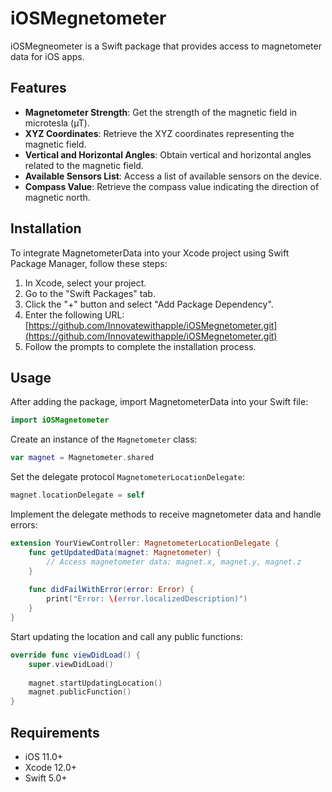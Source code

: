 # iOSMegnetometer

iOSMegneometer is a Swift package that provides access to magnetometer data for iOS apps.

## Features

- **Magnetometer Strength**: Get the strength of the magnetic field in microtesla (µT).
- **XYZ Coordinates**: Retrieve the XYZ coordinates representing the magnetic field.
- **Vertical and Horizontal Angles**: Obtain vertical and horizontal angles related to the magnetic field.
- **Available Sensors List**: Access a list of available sensors on the device.
- **Compass Value**: Retrieve the compass value indicating the direction of magnetic north.

## Installation

To integrate MagnetometerData into your Xcode project using Swift Package Manager, follow these steps:

1. In Xcode, select your project.
2. Go to the "Swift Packages" tab.
3. Click the "+" button and select "Add Package Dependency".
4. Enter the following URL: [https://github.com/Innovatewithapple/iOSMegnetometer.git](https://github.com/Innovatewithapple/iOSMegnetometer.git)
5. Follow the prompts to complete the installation process.

## Usage

After adding the package, import MagnetometerData into your Swift file:

```swift
import iOSMagnetometer
```

Create an instance of the `Magnetometer` class:

```swift
var magnet = Magnetometer.shared
```

Set the delegate protocol `MagnetometerLocationDelegate`:

```swift
magnet.locationDelegate = self
```

Implement the delegate methods to receive magnetometer data and handle errors:

```swift
extension YourViewController: MagnetometerLocationDelegate {
    func getUpdatedData(magnet: Magnetometer) {
        // Access magnetometer data: magnet.x, magnet.y, magnet.z
    }
    
    func didFailWithError(error: Error) {
        print("Error: \(error.localizedDescription)")
    }
}
```

Start updating the location and call any public functions:

```swift
override func viewDidLoad() {
    super.viewDidLoad()
    
    magnet.startUpdatingLocation()
    magnet.publicFunction()
}
```

## Requirements

- iOS 11.0+
- Xcode 12.0+
- Swift 5.0+

